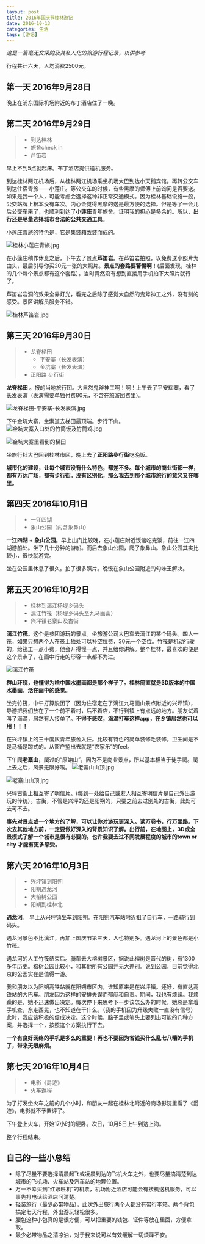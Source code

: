 ```yaml
---
layout: post  
title: 2016年国庆节桂林游记
date: 2016-10-13
categories: 生活
tags: [游记]
---  
```


*这是一篇毫无文采的及其私人化的旅游行程记录，以供参考*

行程共计六天，人均消费2500元。

## 第一天 2016年9月28日
晚上在浦东国际机场附近的布丁酒店住了一晚。

## 第二天 2016年9月29日
> * 到达桂林
> * 旅舍check in
> * 芦笛岩

早上不到5点就起床。布丁酒店提供送机服务。

到达桂林两江机场后，从桂林两江机场乘坐机场大巴到达小天鹅宾馆。再转公交车到达住宿青旅——小莲庄。等公交车的时候，有些黑摩的师傅上前询问是否要送。如果是我一个人，可能考虑会选择这种非正常交通模式。因为桂林基础设施一般，公交站牌上根本没有车次。内心会觉得黑摩的送是最方便的选择。但是等了一会儿后公交车来了，也顺利到达了**小莲庄**青年旅舍。证明我的担心是多余的。所以，**出行还是尽量选择城市合法的公共交通工具**。

小莲庄青旅的特色是，它是集装箱改装而成的。

![桂林小莲庄青旅.jpg](http://upload-images.jianshu.io/upload_images/147665-0b54444083efb898.jpg?imageMogr2/auto-orient/strip%7CimageView2/2/w/1240)

在小莲庄稍作休息之后，下午去了景点**芦笛岩**。在芦笛岩拍照，以免费送小照片为由头，最后引导你买20元一张的大照片。**景点的套路要警惕啊**！(后面发现，桂林的几个每个景点都有这个套路）。当时竟然没有想到直接用手机拍下大照片就行了。

芦笛岩岩洞的效果全靠灯光，看完之后除了感觉大自然的鬼斧神工之外，没有别的感受。景区讲解员服务不错。

![桂林芦笛岩.jpg](http://upload-images.jianshu.io/upload_images/147665-807c9e1b8df61795.jpg?imageMogr2/auto-orient/strip%7CimageView2/2/w/1240)


## 第三天 2016年9月30日
> * 龙脊梯田
>   * 平安寨（长发表演）
>   * 金坑寨（长发表演）
> * 正阳路 步行街


**龙脊梯田** 。报的当地旅行团。大自然鬼斧神工啊！啊！上午去了平安瑶寨，看了长发表演（表演需要单独付费80元，不含在旅游团费里）。

![龙脊梯田-平安寨-长发表演.jpg](http://upload-images.jianshu.io/upload_images/147665-7f8784d4ce91dbad.jpg?imageMogr2/auto-orient/strip%7CimageView2/2/w/1240)

下午金坑大寨，坐索道去梯田最顶端。步行下山。
![金坑大寨入口处的竹筒饭及竹筒鸡.jpg](http://upload-images.jianshu.io/upload_images/147665-689f4b164216a7e3.jpg?imageMogr2/auto-orient/strip%7CimageView2/2/w/1240)

![金坑大寨里看到的梯田](http://upload-images.jianshu.io/upload_images/147665-925584f65fa9d980.jpg?imageMogr2/auto-orient/strip%7CimageView2/2/w/1240)

坐旅行社大巴回到桂林市区，晚上去了**正阳路步行街**吃晚饭。

**城市化的建设，让每个城市没有什么特色，都差不多。每个城市的商业街都一样，都有万达广场，都有步行街。没有区别化，那么我去到那个城市旅行的意义又在哪里。**

## 第四天 2016年10月1日
> * 一江四湖
> * 象山公园（内含象鼻山）

**一江四湖** + **象山公园**。早上出门比较晚，在小莲庄附近饭馆吃完饭，前往一江四湖游船处。坐了几十分钟的游船。而后去象山公园，爬了象鼻山。象山公园其实比较小，很快就游完。

坐在公园里休息了很久。拍了很多照片。晚饭在象山公园附近的勾味王解决。

## 第五天 2016年10月2日
> * 桂林到漓江杨堤乡码头
> * 漓江竹筏（杨堤乡码头至九马画山）
> * 兴坪镇老寨山及古街

**漓江竹筏**。这个是参团游玩的景点。坐旅游公司大巴车去漓江的某个码头。四人一筏，如果只想两个人在筏上独处可以补空位费，30元一个空位。竹筏是机动行驶的，给筏工一点小费，他会开得慢一点，并且给你讲解。整个桂林，最喜欢的便是这个景点了，在画中行走的形容一点都不为过。

![漓江竹筏](http://upload-images.jianshu.io/upload_images/147665-ece85427ef7b7860.jpg?imageMogr2/auto-orient/strip%7CimageView2/2/w/1240)

**群山环绕，也懂得为啥中国水墨画都是那个样子了。桂林简直就是3D版本的中国水墨画，活在画中的感觉。**

坐完竹筏，中午打算脱团了（因为住宿定在了漓江九马画山景点附近的兴坪镇），导游把我们放在了一个前不着村，后不着店，不行到镇上有点远的地方。朋友试着叫了滴滴，居然有人接单了。**不得不感叹，滴滴打车这样app，在乡镇居然也可以用！！！**

在兴坪镇上的三十度灰青年旅舍入住。比较有特色的简单装修毛装修。卫生间是不是马桶是蹲式的。从窗户望出去就是“农家乐”的feel。

下午爬**老寨山**，爬过的“原始山”，因为不是商业景点，所以基本相当于徒手爬。爬上去之后，风景无限好唉。
![老寨山山顶.jpg](http://upload-images.jianshu.io/upload_images/147665-6c61f8112ada9fe1.jpg?imageMogr2/auto-orient/strip%7CimageView2/2/w/1240)

![老寨山山顶.jpg](http://upload-images.jianshu.io/upload_images/147665-c82b4f9c1b603156.jpg?imageMogr2/auto-orient/strip%7CimageView2/2/w/1240)

兴坪古街上相互寄了明信片。(每到一处给自己或友人相互寄明信片是自己外出游玩的传统）。古街，不管是兴坪的还是阳朔的，只要之前去过别处的古街，此处可去可不去。

**事先对景点或一个地方的了解，可以让你对游玩更深入。读万卷书，行万里路。下次去其他地方前，一定要做好深入的背景知识了解。出行前，在地图上，3D或全景模式了解一个城市是很有必要的。也许我要去过不同发展程度的城市的town or city 才能有更多感受。**

## 第六天 2016年10月3日
> * 兴坪镇到阳朔
> * 阳朔遇龙河
> * 大榕树公园
> * 阳朔到桂林北

**遇龙河**。 早上从兴坪镇坐车到阳朔。在阳朔汽车站附近租了自行车，一路骑行到码头。

遇龙河景色不比漓江，再加上国庆节第三天，人也特别多。遇龙河上的景色都是小竹筏。

遇龙河的人工竹筏结束后。骑车去大榕树景区，据说此榕树是晋代的树，有1300多年历史。榕树公园比较小，和其他所有公园并无大差别。说到公园，目前觉得北京的公园实在是值得一游。

我和朋友以为阳朔高铁站就在阳朔市区内，谁知原来是在兴坪镇。还好，有直达高铁站的大巴车。朋友因为这样的安排失误而郁闷和自责。期间，我也有烦躁。我烦躁的是，她不迅速做出决定。每次停下来思考下一步该怎么办的时候，她总是拿着手机查，东走西晃，也不知道在干什么。（我的手机因为升级失败一直没有信号）此时，我应该积极的促成决定。这个时候，脑子里或笔头上要列出可能的几种方案，并选择一个，按照这个方案执行下去。

**一个有良好网络的手机是多么的重要！再也不要因为省钱买什么乱七八糟的手机了，带来无限麻烦。**

## 第七天 2016年10月4日
> * 电影《爵迹》
> * 火车返程

为了打发坐火车之前的几个小时，和朋友一起在桂林北附近的商场影院里看了《爵迹》，电影就不予置评了。

下午登上火车，开始17小时的硬卧。次日，10月5日上午到达上海。

整个行程结束。

## 自己的一些小总结
- 除了尽量不要选择清晨起飞或凌晨到达的飞机火车之外，也要尽量搞清楚到达城市的飞机场、火车站及汽车站的地理位置。
- 万一不幸买到“红眼班机”的机票，机场附近酒店可能会有接机送机服务，可以事先打电话给酒店问清楚。
- 轻装旅行（最少必带物品），此次外出旅行两个人都没有带行李箱。两个背包搞定七天行程，外出游玩轻松很多。
- 腰包这种小包真的是很方便，可以把重要的钱包、证件等放在里面，方便拿取。
- 最少必带物品之清凉油，对于我来说可以有效缓解一切烦躁不安。
